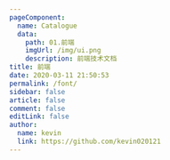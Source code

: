 ```yaml
---
pageComponent:
  name: Catalogue
  data:
    path: 01.前端
    imgUrl: /img/ui.png
    description: 前端技术文档
title: 前端
date: 2020-03-11 21:50:53
permalink: /font/
sidebar: false
article: false
comment: false
editLink: false
author:
  name: kevin
  link: https://github.com/kevin020121
---
```

